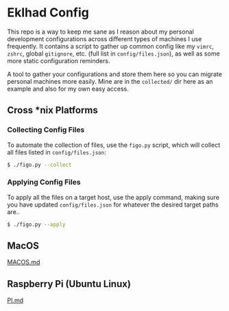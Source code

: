 # Eklhad Config

This repo is a way to keep me sane as I reason about my personal development configurations across different types of machines I use frequently. It contains a script to gather up common config like my `vimrc`, `zshrc`, global `gitignore`, etc. (full list in `config/files.json`), as well as some more static configuration reminders.

A tool to gather your configurations and store them here so you can migrate personal machines more easily. Mine are in the `collected/` dir here as an example and also for my own easy access.

## Cross *nix Platforms

### Collecting Config Files

To automate the collection of files, use the `figo.py` script, which will collect all files listed in `config/files.json`:

```bash
$ ./figo.py --collect
```

### Applying Config Files

To apply all the files on a target host, use the apply command, making sure you have updated `config/files.json` for whatever the desired target paths are..

```bash
$ ./figo.py --apply
```

## MacOS

[MACOS.md](./MACOS.md)

## Raspberry Pi (Ubuntu Linux)

[PI.md](./PI.md)

